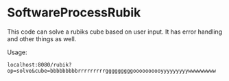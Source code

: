 # SoftwareProcessRubik
This code can solve a rubiks cube based on user input. It has error handling and other things as well.

Usage:
<pre><code>localhost:8080/rubik?op=solve&cube=bbbbbbbbbrrrrrrrrrgggggggggoooooooooyyyyyyyyywwwwwwwww</code></pre>



